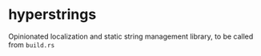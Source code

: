 # hyperstrings

Opinionated localization and static string management library, to be called from `build.rs`
